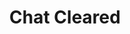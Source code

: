 ---
title: Chat Cleared
description: Trigger for when the Twitch Chat is Cleared
version: 0.1.18
twitchService: EventSub
variables: []
commonVariables:
  - TwitchBroadcaster
  - TwitchUser
---